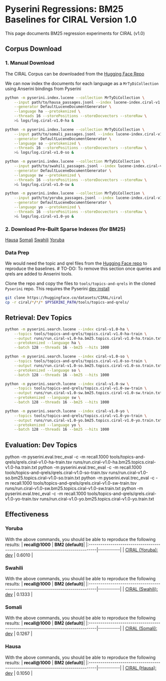 # Pyserini Regressions: BM25 Baselines for CIRAL Version 1.0

This page documents BM25 regression experiments for CIRAL (v1.0)

## Corpus Download

### 1. Manual Download

The CIRAL Corpus can be downloaded from the [Hugging Face Repo](https://huggingface.co/datasets/CIRAL/ciral-corpus)

We can now index the documents for each language as a `MrTyDiCollection`  using Anserini bindings from Pyserini

```bash
python -m pyserini.index.lucene --collection MrTyDiCollection \
    --input path/to/hausa_passages.jsonl --index lucene-index.ciral-v1.0-ha \
    --generator DefaultLuceneDocumentGenerator \
    --language ha --pretokenized \
    --threads 16 --storePositions --storeDocvectors --storeRaw \
    >& logs/log.ciral-v1.0-ha &

python -m pyserini.index.lucene --collection MrTyDiCollection \
    --input path/to/somali_passages.jsonl --index lucene-index.ciral-v1.0-so \
    --generator DefaultLuceneDocumentGenerator \
    --language so --pretokenized \
    --threads 16 --storePositions --storeDocvectors --storeRaw \
    >& logs/log.ciral-v1.0-so &

python -m pyserini.index.lucene --collection MrTyDiCollection \
    --input path/to/swahili_passages.jsonl --index lucene-index.ciral-v1.0-sw \
    --generator DefaultLuceneDocumentGenerator \
    --language sw --pretokenized \
    --threads 16 --storePositions --storeDocvectors --storeRaw \
    >& logs/log.ciral-v1.0-sw &

python -m pyserini.index.lucene --collection MrTyDiCollection \
    --input path/to/yoruba_passages.jsonl --index lucene-index.ciral-v1.0-yo \
    --generator DefaultLuceneDocumentGenerator \
    --language yo --pretokenized \
    --threads 16 --storePositions --storeDocvectors --storeRaw \
    >& logs/log.ciral-v1.0-yo &
```


### 2.  Download Pre-Built Sparse Indexes (for BM25)

[Hausa](https://rgw.cs.uwaterloo.ca/pyserini/indexes/lucene-index.ciral-v1.0-ha.20230721.e850ea.tar.gz)
[Somali](https://rgw.cs.uwaterloo.ca/pyserini/indexes/lucene-index.ciral-v1.0-so.20230721.e850ea.tar.gz)
[Swahili](https://rgw.cs.uwaterloo.ca/pyserini/indexes/lucene-index.ciral-v1.0-sw.20230721.e850ea.tar.gz)
[Yoruba](https://rgw.cs.uwaterloo.ca/pyserini/indexes/lucene-index.ciral-v1.0-yo.20230721.e850ea.tar.gz)


### Data Prep

We would need the topic and qrel files from the [Hugging Face repo](https://huggingface.co/datasets/CIRAL/ciral) to reproduce the baselines.  # TO-DO: To remove this section once queries and qrels are added to Anserini tools.

Clone the repo and copy the files to `tools/topics-and-qrels` in the cloned `Pyserini` repo. This requires the Pyserini [dev install](https://github.com/castorini/pyserini/blob/master/docs/installation.md#development-installation)

```bash
git clone https://huggingface.co/datasets/CIRAL/ciral
cp -r ciral/*/*/* $PYSERINI_PATH/tools/topics-and-qrels/
```



## Retrieval: Dev Topics

```bash
python -m pyserini.search.lucene --index ciral-v1.0-ha \
    --topics tools/topics-and-qrels/topics.ciral-v1.0-ha-train \
    --output runs/run.ciral-v1.0-ha.bm25.topics.ciral-v1.0-ha.train.txt \
    --pretokenized --language ha \
    --batch 128 --threads 16 --bm25 --hits 1000

python -m pyserini.search.lucene --index ciral-v1.0-so \
    --topics tools/topics-and-qrels/topics.ciral-v1.0-so-train \
    --output runs/run.ciral-v1.0-so.bm25.topics.ciral-v1.0-so.train.txt \
    --pretokenized --language so \
    --batch 128 --threads 16 --bm25 --hits 1000

python -m pyserini.search.lucene --index ciral-v1.0-sw \
    --topics tools/topics-and-qrels/topics.ciral-v1.0-sw-train \
    --output runs/run.ciral-v1.0-sw.bm25.topics.ciral-v1.0-sw.train.txt \
    --pretokenized --language sw \
    --batch 128 --threads 16 --bm25 --hits 1000

python -m pyserini.search.lucene --index ciral-v1.0-yo \
    --topics tools/topics-and-qrels/topics.ciral-v1.0-yo-train \
    --output runs/run.ciral-v1.0-yo.bm25.topics.ciral-v1.0-yo.train.txt \
    --pretokenized --language yo \
    --batch 128 --threads 16 --bm25 --hits 1000

```

## Evaluation: Dev Topics
python -m pyserini.eval.trec_eval -c -m recall.1000 tools/topics-and-qrels/qrels.ciral-v1.0-ha-train.tsv runs/run.ciral-v1.0-ha.bm25.topics.ciral-v1.0-ha.train.txt
python -m pyserini.eval.trec_eval -c -m recall.1000 tools/topics-and-qrels/qrels.ciral-v1.0-so-train.tsv runs/run.ciral-v1.0-so.bm25.topics.ciral-v1.0-so.train.txt
python -m pyserini.eval.trec_eval -c -m recall.1000 tools/topics-and-qrels/qrels.ciral-v1.0-sw-train.tsv runs/run.ciral-v1.0-sw.bm25.topics.ciral-v1.0-sw.train.txt
python -m pyserini.eval.trec_eval -c -m recall.1000 tools/topics-and-qrels/qrels.ciral-v1.0-yo-train.tsv runs/run.ciral-v1.0-yo.bm25.topics.ciral-v1.0-yo.train.txt


## Effectiveness

### Yoruba

With the above commands, you should be able to reproduce the following results:
| **recall@1000**                                                                   | **BM2 (default)**| 
|:----------------------------------------------------------------------------------|-----------|
| [CIRAL (Yoruba): dev](https://github.com/ciralproject/ciral)                      | 0.6010    |



### Swahili

With the above commands, you should be able to reproduce the following results:
| **recall@1000**                                                                   | **BM2 (default)**| 
|:----------------------------------------------------------------------------------|-----------|
| [CIRAL (Swahili): dev](https://github.com/ciralproject/ciral)                     | 0.1333    |



### Somali

With the above commands, you should be able to reproduce the following results:
| **recall@1000**                                                                   | **BM2 (default)**| 
|:----------------------------------------------------------------------------------|-----------|
| [CIRAL (Somali): dev](https://github.com/ciralproject/ciral)                      | 0.1267    |



### Hausa

With the above commands, you should be able to reproduce the following results:
| **recall@1000**                                                                   | **BM2 (default)**| 
|:----------------------------------------------------------------------------------|-----------|
| [CIRAL (Hausa): dev](https://github.com/ciralproject/ciral)                       | 0.1050    |

